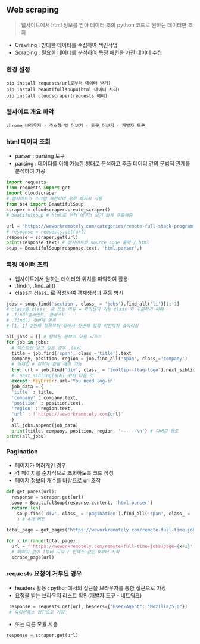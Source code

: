 ## Web scraping
> 웹사이트에서 html 정보를 받아 데이터 조회
python 코드로 원하는 데이터만 조회
* Crawling : 방대한 데이터를 수집하여 색인작업
* Scraping : 필요한 데이터를 분석하여 특정 패턴을 가진 데이터 수집

### 환경 설정
```
pip install requests(url로부터 데이터 받기)
pip install beautifullsoup4(html 데이터 처리)
pip install cloudscraper(requests 예비)
```
### 웹사이트 개요 파악
```
chrome 브라우저 - 주소창 옆 더보기 - 도구 더보기 - 개발자 도구
```
### html 데이터 조회 
* parser : parsing 도구
* parsing : 데이터를 이해 가능한 형태로 분석하고 추출
데이터 간의 문법적 관계를 분석하여 가공
```py
import requests
from requests import get
import cloudscraper
# 웹사이트가 스크랩 제한하여 우회 패키지 사용
from bs4 import BeautifulSoup
scraper = cloudscraper.create_scraper()
# beatifulsoup # html로 부터 데이터 보기 쉽게 추출해줌

url = "https://weworkremotely.com/categories/remote-full-stack-programming-jobs"
# response = requests.get(url)
response = scraper.get(url)
print(response.text) # 웹사이트의 source code 출력 / html
soup = BeautifulSoup(response.text, 'html.parser',)
```
### 특정 데이터 조회
* 웹사이트에서 원하는 데이터의 위치를 파악하여 활용 
* .find(), .find_all()
* class는 class_ 로 작성하여 객체생성과 혼동 방지
```py
jobs = soup.find('section', class_ = 'jobs').find_all('li')[1:-1]  
# class를 class_ 로 쓰는 이유 = 파이썬의 기능 class 와 구분하기 위해
# .find(엘리멘트, 클래스)
# .find() 첫번째 항목
# [1:-1] 2번째 항목부터 뒤에서 첫번째 항목 이전까지 슬라이싱

all_jobs = [] # 탐색된 정보가 모일 리스트
for job in jobs: 
  # 텍스트만 보고 싶은 경우 .text
  title = job.find('span', class_='title').text
  company, position, region = job.find_all('span', class_='company')
  # 언패킹 # 길이가 같을 때만 가능
  try: url = job.find('div', class_ = 'tooltip--flag-logo').next_sibling['href'] 
  # .next_sibling[위치] 위치 다음 것
  except: KeyError: url='You need log-in'
  job_data = {
  'title' : title,
  'company' : company.text,
  'position' : position.text,
  'region' : region.text,
  'url' : f'https://weworkremotely.com{url}'
  }
  all_jobs.append(job_data)
  print(title, company, position, region, '------\n') # 디버깅 용도
print(all_jobs)
```
### Pagination
* 페이지가 여러개인 경우
* 각 페이지를 순차적으로 조회하도록 코드 작성
* 페이지 정보의 개수를 바탕으로 url 조작
```py
def get_pages(url):
  response = scraper.get(url)
  soup = BeautifulSoup(response.content, 'html.parser')
  return len(
    soup.find('div', class_ = 'pagination').find_all('span', class_ = 'page')
    ) # 4개 버튼

total_page = get_pages('https://weworkremotely.com/remote-full-time-jobs?page=1')

for x in range(total_page):
  url = f'https://weworkremotely.com/remote-full-time-jobs?page={x+1}'
  # 페이지 값이 1부터 시작 / 인덱스 값은 0부터 시작
  scrape_page(url)
```

### requests 요청이 거부된 경우
* headers 활용 : python에서의 접근을 브라우저를 통한 접근으로 가장
* 요청을 받는 브라우저 리스트 확인(개발자 도구 - 네트워크)
```py
 response = requests.get(url, headers={"User-Agent": "Mozilla/5.0"})
 # 파이어폭스 접근으로 가장
```
* 또는 다른 모듈 사용
```py
response = scraper.get(url)
```